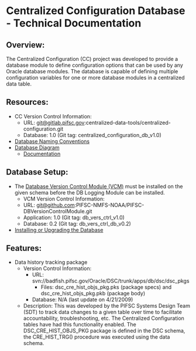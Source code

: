 # Centralized Configuration Database - Technical Documentation

## Overview:
The Centralized Configuration (CC) project was developed to provide a database module to define configuration options that can be used by any Oracle database modules.  The database is capable of defining multiple configuration variables for one or more database modules in a centralized data table.  

## Resources:
-   CC Version Control Information:
    -   URL: git@gitlab.pifsc.gov:centralized-data-tools/centralized-configuration.git
    -   Database: 1.0 (Git tag: centralized_configuration_db_v1.0)
-   [Database Naming Conventions](./Centralized%20Configuration%20-%20DB%20Naming%20Conventions.md)
-   [Database Diagram](./data_model/CEN_CONFIG_diagram.pdf)
    -   [Documentation](./Centralized%20Configuration%20DB%20Diagram%20Documentation.md)

## Database Setup:
-   The [Database Version Control Module (VCM)](https://github.com/PIFSC-NMFS-NOAA/Database-Version-Control-Module) must be installed on the given schema before the DB Logging Module can be installed.
    -   VCM Version Control Information:
    -   URL: git@github.com:PIFSC-NMFS-NOAA/PIFSC-DBVersionControlModule.git
    -   Application: 1.0 (Git tag: db_vers_ctrl_v1.0)
    -   Database: 0.2 (Git tag: db_vers_ctrl_db_v0.2)
-   [Installing or Upgrading the Database](./Centralized%20Configuration%20-%20Installing%20or%20Upgrading%20the%20Database.md)

## Features:
-   Data history tracking package
    -   Version Control Information:
        -   URL: svn://badfish.pifsc.gov/Oracle/DSC/trunk/apps/db/dsc/dsc_pkgs
            -   Files: dsc_cre_hist_objs_pkg.pks (package specs) and dsc_cre_hist_objs_pkg.pkb (package body)
        -   Database: N/A (last update on 4/21/2009)
    -   Description: This was developed by the PIFSC Systems Design Team (SDT) to track data changes to a given table over time to facilitate accountability, troubleshooting, etc.  The Centralized Configuration tables have had this functionality enabled.  The DSC_CRE_HIST_OBJS_PKG package is defined in the DSC schema, the CRE_HIST_TRG() procedure was executed using the data schema.  
